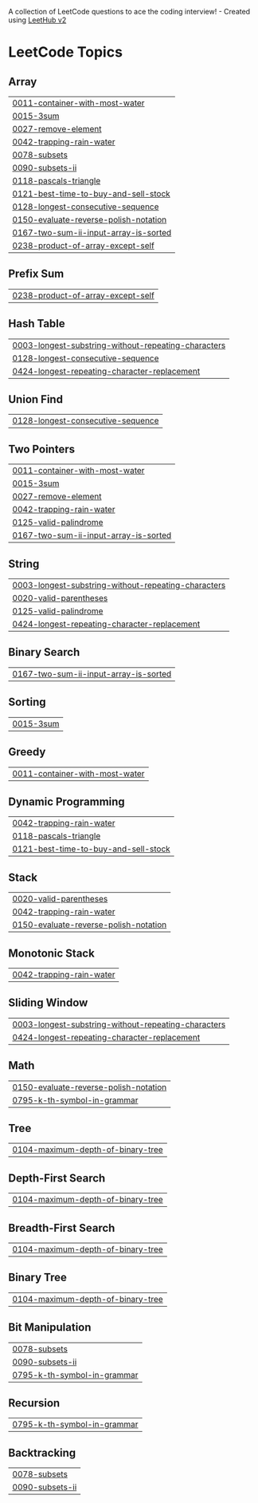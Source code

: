A collection of LeetCode questions to ace the coding interview! - Created using [LeetHub v2](https://github.com/arunbhardwaj/LeetHub-2.0)
<!---LeetCode Topics Start-->
# LeetCode Topics
## Array
|  |
| ------- |
| [0011-container-with-most-water](https://github.com/Abhi7026/Revison_From_Scratch/tree/master/0011-container-with-most-water) |
| [0015-3sum](https://github.com/Abhi7026/Revison_From_Scratch/tree/master/0015-3sum) |
| [0027-remove-element](https://github.com/Abhi7026/Revison_From_Scratch/tree/master/0027-remove-element) |
| [0042-trapping-rain-water](https://github.com/Abhi7026/Revison_From_Scratch/tree/master/0042-trapping-rain-water) |
| [0078-subsets](https://github.com/Abhi7026/Revison_From_Scratch/tree/master/0078-subsets) |
| [0090-subsets-ii](https://github.com/Abhi7026/Revison_From_Scratch/tree/master/0090-subsets-ii) |
| [0118-pascals-triangle](https://github.com/Abhi7026/Revison_From_Scratch/tree/master/0118-pascals-triangle) |
| [0121-best-time-to-buy-and-sell-stock](https://github.com/Abhi7026/Revison_From_Scratch/tree/master/0121-best-time-to-buy-and-sell-stock) |
| [0128-longest-consecutive-sequence](https://github.com/Abhi7026/Revison_From_Scratch/tree/master/0128-longest-consecutive-sequence) |
| [0150-evaluate-reverse-polish-notation](https://github.com/Abhi7026/Revison_From_Scratch/tree/master/0150-evaluate-reverse-polish-notation) |
| [0167-two-sum-ii-input-array-is-sorted](https://github.com/Abhi7026/Revison_From_Scratch/tree/master/0167-two-sum-ii-input-array-is-sorted) |
| [0238-product-of-array-except-self](https://github.com/Abhi7026/Revison_From_Scratch/tree/master/0238-product-of-array-except-self) |
## Prefix Sum
|  |
| ------- |
| [0238-product-of-array-except-self](https://github.com/Abhi7026/Revison_From_Scratch/tree/master/0238-product-of-array-except-self) |
## Hash Table
|  |
| ------- |
| [0003-longest-substring-without-repeating-characters](https://github.com/Abhi7026/Revison_From_Scratch/tree/master/0003-longest-substring-without-repeating-characters) |
| [0128-longest-consecutive-sequence](https://github.com/Abhi7026/Revison_From_Scratch/tree/master/0128-longest-consecutive-sequence) |
| [0424-longest-repeating-character-replacement](https://github.com/Abhi7026/Revison_From_Scratch/tree/master/0424-longest-repeating-character-replacement) |
## Union Find
|  |
| ------- |
| [0128-longest-consecutive-sequence](https://github.com/Abhi7026/Revison_From_Scratch/tree/master/0128-longest-consecutive-sequence) |
## Two Pointers
|  |
| ------- |
| [0011-container-with-most-water](https://github.com/Abhi7026/Revison_From_Scratch/tree/master/0011-container-with-most-water) |
| [0015-3sum](https://github.com/Abhi7026/Revison_From_Scratch/tree/master/0015-3sum) |
| [0027-remove-element](https://github.com/Abhi7026/Revison_From_Scratch/tree/master/0027-remove-element) |
| [0042-trapping-rain-water](https://github.com/Abhi7026/Revison_From_Scratch/tree/master/0042-trapping-rain-water) |
| [0125-valid-palindrome](https://github.com/Abhi7026/Revison_From_Scratch/tree/master/0125-valid-palindrome) |
| [0167-two-sum-ii-input-array-is-sorted](https://github.com/Abhi7026/Revison_From_Scratch/tree/master/0167-two-sum-ii-input-array-is-sorted) |
## String
|  |
| ------- |
| [0003-longest-substring-without-repeating-characters](https://github.com/Abhi7026/Revison_From_Scratch/tree/master/0003-longest-substring-without-repeating-characters) |
| [0020-valid-parentheses](https://github.com/Abhi7026/Revison_From_Scratch/tree/master/0020-valid-parentheses) |
| [0125-valid-palindrome](https://github.com/Abhi7026/Revison_From_Scratch/tree/master/0125-valid-palindrome) |
| [0424-longest-repeating-character-replacement](https://github.com/Abhi7026/Revison_From_Scratch/tree/master/0424-longest-repeating-character-replacement) |
## Binary Search
|  |
| ------- |
| [0167-two-sum-ii-input-array-is-sorted](https://github.com/Abhi7026/Revison_From_Scratch/tree/master/0167-two-sum-ii-input-array-is-sorted) |
## Sorting
|  |
| ------- |
| [0015-3sum](https://github.com/Abhi7026/Revison_From_Scratch/tree/master/0015-3sum) |
## Greedy
|  |
| ------- |
| [0011-container-with-most-water](https://github.com/Abhi7026/Revison_From_Scratch/tree/master/0011-container-with-most-water) |
## Dynamic Programming
|  |
| ------- |
| [0042-trapping-rain-water](https://github.com/Abhi7026/Revison_From_Scratch/tree/master/0042-trapping-rain-water) |
| [0118-pascals-triangle](https://github.com/Abhi7026/Revison_From_Scratch/tree/master/0118-pascals-triangle) |
| [0121-best-time-to-buy-and-sell-stock](https://github.com/Abhi7026/Revison_From_Scratch/tree/master/0121-best-time-to-buy-and-sell-stock) |
## Stack
|  |
| ------- |
| [0020-valid-parentheses](https://github.com/Abhi7026/Revison_From_Scratch/tree/master/0020-valid-parentheses) |
| [0042-trapping-rain-water](https://github.com/Abhi7026/Revison_From_Scratch/tree/master/0042-trapping-rain-water) |
| [0150-evaluate-reverse-polish-notation](https://github.com/Abhi7026/Revison_From_Scratch/tree/master/0150-evaluate-reverse-polish-notation) |
## Monotonic Stack
|  |
| ------- |
| [0042-trapping-rain-water](https://github.com/Abhi7026/Revison_From_Scratch/tree/master/0042-trapping-rain-water) |
## Sliding Window
|  |
| ------- |
| [0003-longest-substring-without-repeating-characters](https://github.com/Abhi7026/Revison_From_Scratch/tree/master/0003-longest-substring-without-repeating-characters) |
| [0424-longest-repeating-character-replacement](https://github.com/Abhi7026/Revison_From_Scratch/tree/master/0424-longest-repeating-character-replacement) |
## Math
|  |
| ------- |
| [0150-evaluate-reverse-polish-notation](https://github.com/Abhi7026/Revison_From_Scratch/tree/master/0150-evaluate-reverse-polish-notation) |
| [0795-k-th-symbol-in-grammar](https://github.com/Abhi7026/Revison_From_Scratch/tree/master/0795-k-th-symbol-in-grammar) |
## Tree
|  |
| ------- |
| [0104-maximum-depth-of-binary-tree](https://github.com/Abhi7026/Revison_From_Scratch/tree/master/0104-maximum-depth-of-binary-tree) |
## Depth-First Search
|  |
| ------- |
| [0104-maximum-depth-of-binary-tree](https://github.com/Abhi7026/Revison_From_Scratch/tree/master/0104-maximum-depth-of-binary-tree) |
## Breadth-First Search
|  |
| ------- |
| [0104-maximum-depth-of-binary-tree](https://github.com/Abhi7026/Revison_From_Scratch/tree/master/0104-maximum-depth-of-binary-tree) |
## Binary Tree
|  |
| ------- |
| [0104-maximum-depth-of-binary-tree](https://github.com/Abhi7026/Revison_From_Scratch/tree/master/0104-maximum-depth-of-binary-tree) |
## Bit Manipulation
|  |
| ------- |
| [0078-subsets](https://github.com/Abhi7026/Revison_From_Scratch/tree/master/0078-subsets) |
| [0090-subsets-ii](https://github.com/Abhi7026/Revison_From_Scratch/tree/master/0090-subsets-ii) |
| [0795-k-th-symbol-in-grammar](https://github.com/Abhi7026/Revison_From_Scratch/tree/master/0795-k-th-symbol-in-grammar) |
## Recursion
|  |
| ------- |
| [0795-k-th-symbol-in-grammar](https://github.com/Abhi7026/Revison_From_Scratch/tree/master/0795-k-th-symbol-in-grammar) |
## Backtracking
|  |
| ------- |
| [0078-subsets](https://github.com/Abhi7026/Revison_From_Scratch/tree/master/0078-subsets) |
| [0090-subsets-ii](https://github.com/Abhi7026/Revison_From_Scratch/tree/master/0090-subsets-ii) |
<!---LeetCode Topics End-->